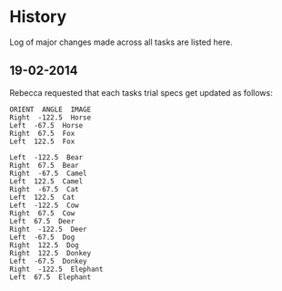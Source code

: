 # History

Log of major changes made across all tasks are listed here.


## 19-02-2014

Rebecca requested that each tasks trial specs get updated as follows:

    ORIENT  ANGLE  IMAGE
    Right  -122.5  Horse
    Left  -67.5  Horse
    Right  67.5  Fox
    Left  122.5  Fox

    Left  -122.5  Bear
    Right  67.5  Bear
    Right  -67.5  Camel
    Left  122.5  Camel
    Right  -67.5  Cat
    Left  122.5  Cat
    Left  -122.5  Cow
    Right  67.5  Cow
    Left  67.5  Deer
    Right  -122.5  Deer
    Left  -67.5  Dog
    Right  122.5  Dog
    Right  122.5  Donkey
    Left  -67.5  Donkey
    Right  -122.5  Elephant
    Left  67.5  Elephant  
